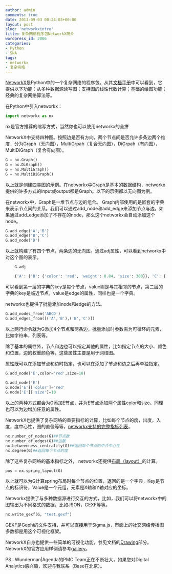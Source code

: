 ```yaml
---
author: admin
comments: true
date: 2013-09-03 00:24:03+00:00
layout: post
slug: 'networkxintro'
title: 复杂网络程序包NetworkX简介
wordpress_id: 2006
categories:
- Python
- SNA
tags:
- networkx
- 复杂网络
---
```


[NetworkX](http://networkx.github.io/)是Python中的一个复杂网络的程序包。从其[文档手册](http://networkx.github.com/documentation/latest/_downloads/networkx_reference.pdf)中可以看到，它提供以下功能：从多种数据源读写图；支持图的线性代数计算；基础的绘图功能；经典的复杂网络算法等。

在Python中引入networkx：

```python
import networkx as nx
```
nx是官方推荐的缩写方式，当然你也可以使用networkx的全拼

NetworkX中支持四种图。按照边是否有方向，两个节点间是否允许多条边两个维度，分为Graph（无向图），MultiGrpah（复合无向图），DiGrpah（有向图），MultiDiGraph（复合有向图）。

```python
G = nx.Graph()
G = nx.DiGraph()
G = nx.MultiGraph()
G = nx.MultiDiGraph()
```
以上就是创建四类图的示例。在networkx中Graph是基本的数据结构，networkx提供的许多方式的input或output都是Graph。以下的示例都以无向图为例。<!-- more -->

在networkx中，Graph是一堆节点与边的组合。 Graph内部使用的是嵌套的字典来表示节点间的关系。我们可以通过add_node和add_edge来添加节点与边。如果通过add_edge添加了不存在的node，那么这个networkx会自动添加这个node。

```python 
G.add_edge('A','B')
G.add_edge('B','C')
G.add_node('D')
```
以上就构建了有四个节点，两条边的无向图。通过adj属性，可以看到networkx中对这个图的表示。

```python
    G.adj

    {'A': {'B': {'color': 'red', 'weight': 0.84, 'size': 300}}, 'C': {'B': {}}, 'B': {'A': {'color': 'red', 'weight': 0.84, 'size': 300}, 'C': {}}, 'D': {}}
```

可以看到第一层的字典的key是每个节点，value则是与其相邻的节点，第二层的字典的key是临近节点，value是edge的属性，同样也是一个字典。

networkx也提供了批量添加node和edge的方法。

```python
G.add_nodes_from('ABCD')
G.add_edges_from([('A','B'),('B','C')])
```

以上两行命令就为G添加4个节点和两条边，批量添加时参数需为可循环的元素，比如字符串，列表等。

除了基本的属性外，节点和边也可以指定其他的属性，比如指定节点的大小、颜色和位置，边的权重颜色等，这些属性主要是用于网络图。

属性既可以在添加节点和边时指定，也可以在添加了节点和边之后再单独指定。

```python 
G.add_node('E',color='red',size=10)
    
G.add_node('E')
G.node['E']['color']='red'
G.node['E']['size']=10
```

以上的两种方式都会为G添加E节点，并为E节点添加两个属性color和size。同理也可以为边增加任意的属性。

NetworkX也提供了复杂网络的重要指标的计算，比如每个节点的度，出度，入度，度中心性，图的直径等等，[networkx支持的完整指标列表](http://networkx.github.io/documentation/development/reference/algorithms.html)。

```python    
nx.number_of_nodes(G)##节点数
nx.number_of_edges(G)##边数
nx.betweenness_centrality(G)##返回每个节点的中介中心性
nx.degree(G)##返回每个节点的度
```

除了这些复杂网络的基本指标之外， networkx还提供[布局（layout）](http://networkx.github.io/documentation/development/reference/drawing.html)的计算。

```python    
pos = nx.spring_layout(G)
```

以上就可以为G计算spring布局时每个节点的位置，返回的是一个字典，Key是节点的标识符，Value是一个元组，元素是X轴和Y轴对应的坐标。

Networkx提供了与多种数据源进行交互的方式，比如，我们可以将networkx中的图输出为不同格式的数据，比如JSON，GEXF等等。

```python    
nx.write_gexf(G, "test.gexf")
```

GEXF是Gephi的文件支持，并可以直接用于Sigma.js，市面上的社交网络传播图多数都是用这个可视化框架。

NetworkX自身也提供一些简单的可视化功能，参见文档的[Drawing](http://networkx.github.io/documentation/development/reference/drawing.html)部分。NetworkX的官方应用样例请参考[gallery](http://networkx.github.io/documentation/latest/gallery.html)。

PS : Wunderman|Agenda的PMC Team正在不断壮大，如果您对Digital Analytics感兴趣，欢迎与我联系（Base在北京）。
